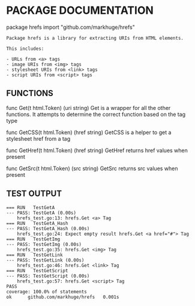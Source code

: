 # PACKAGE DOCUMENTATION

package hrefs
    import "github.com/markhuge/hrefs"

    Package hrefs is a library for extracting URIs from HTML elements.

    This includes:

	- URLs from <a> tags
	- image URIs from <img> tags
	- stylesheet URIs from <link> tags
	- script URIs from <script> tags

## FUNCTIONS

func Get(t html.Token) (uri string)
    Get is a wrapper for all the other functions. It attempts to determine
    the correct function based on the tag type

func GetCSS(t html.Token) (href string)
    GetCSS is a helper to get a stylesheet href from a <link> tag

func GetHref(t html.Token) (href string)
    GetHref returns href values when present

func GetSrc(t html.Token) (src string)
    GetSrc returns src values when present

 ## TEST OUTPUT
```
=== RUN   TestGetA
--- PASS: TestGetA (0.00s)
	hrefs_test.go:13: hrefs.Get <a> Tag
=== RUN   TestGetA_Hash
--- PASS: TestGetA_Hash (0.00s)
	hrefs_test.go:24: Expect empty result hrefs.Get <a href="#"> Tag
=== RUN   TestGetImg
--- PASS: TestGetImg (0.00s)
	hrefs_test.go:35: hrefs.Get <img> Tag
=== RUN   TestGetLink
--- PASS: TestGetLink (0.00s)
	hrefs_test.go:46: hrefs.Get <link> Tag
=== RUN   TestGetScript
--- PASS: TestGetScript (0.00s)
	hrefs_test.go:57: hrefs.Get <script> Tag
PASS
coverage: 100.0% of statements
ok  	github.com/markhuge/hrefs	0.001s
```
